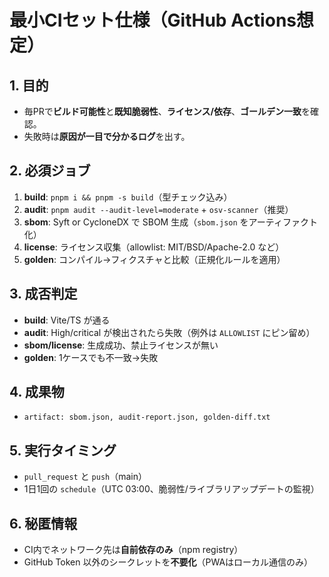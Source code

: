 
# 最小CIセット仕様（GitHub Actions想定）

## 1. 目的
- 毎PRで**ビルド可能性**と**既知脆弱性**、**ライセンス/依存**、**ゴールデン一致**を確認。
- 失敗時は**原因が一目で分かるログ**を出す。

## 2. 必須ジョブ
1. **build**: `pnpm i && pnpm -s build`（型チェック込み）
2. **audit**: `pnpm audit --audit-level=moderate` + `osv-scanner`（推奨）
3. **sbom**: Syft or CycloneDX で SBOM 生成（`sbom.json` をアーティファクト化）
4. **license**: ライセンス収集（allowlist: MIT/BSD/Apache-2.0 など）
5. **golden**: コンパイル→フィクスチャと比較（正規化ルールを適用）

## 3. 成否判定
- **build**: Vite/TS が通る
- **audit**: High/critical が検出されたら失敗（例外は `ALLOWLIST` にピン留め）
- **sbom/license**: 生成成功、禁止ライセンスが無い
- **golden**: 1ケースでも不一致→失敗

## 4. 成果物
- `artifact: sbom.json, audit-report.json, golden-diff.txt`

## 5. 実行タイミング
- `pull_request` と `push`（main）
- 1日1回の `schedule`（UTC 03:00、脆弱性/ライブラリアップデートの監視）

## 6. 秘匿情報
- CI内でネットワーク先は**自前依存のみ**（npm registry）
- GitHub Token 以外のシークレットを**不要化**（PWAはローカル通信のみ）
